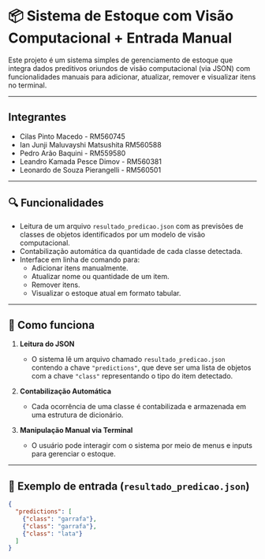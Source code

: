 # 📦 Sistema de Estoque com Visão Computacional + Entrada Manual

Este projeto é um sistema simples de gerenciamento de estoque que integra dados preditivos oriundos de visão computacional (via JSON) com funcionalidades manuais para adicionar, atualizar, remover e visualizar itens no terminal.

---

## Integrantes

- Cilas Pinto Macedo - RM560745
- Ian Junji Maluvayshi Matsushita RM560588
- Pedro Arão Baquini - RM559580
- Leandro Kamada Pesce Dimov - RM560381
- Leonardo de Souza Pierangelli - RM560501

---

## 🔍 Funcionalidades

- Leitura de um arquivo `resultado_predicao.json` com as previsões de classes de objetos identificados por um modelo de visão computacional.
- Contabilização automática da quantidade de cada classe detectada.
- Interface em linha de comando para:
  - Adicionar itens manualmente.
  - Atualizar nome ou quantidade de um item.
  - Remover itens.
  - Visualizar o estoque atual em formato tabular.

---

## 🧠 Como funciona

1. **Leitura do JSON**
   - O sistema lê um arquivo chamado `resultado_predicao.json` contendo a chave `"predictions"`, que deve ser uma lista de objetos com a chave `"class"` representando o tipo do item detectado.

2. **Contabilização Automática**
   - Cada ocorrência de uma classe é contabilizada e armazenada em uma estrutura de dicionário.

3. **Manipulação Manual via Terminal**
   - O usuário pode interagir com o sistema por meio de menus e inputs para gerenciar o estoque.

---

## 📁 Exemplo de entrada (`resultado_predicao.json`)
```json
{
  "predictions": [
    {"class": "garrafa"},
    {"class": "garrafa"},
    {"class": "lata"}
  ]
}


